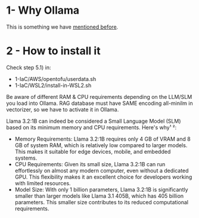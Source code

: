 # 1- Why Ollama
This is something we have [mentioned before](https://github.com/inigokintana/homelab-2-prod-ai-golden-path/tree/main?tab=readme-ov-file#34---why-ollama).

# 2 - How to install it  
Check step 5.1) in:
- 1-IaC/AWS/opentofu/userdata.sh
- 1-IaC/WSL2/install-in-WSL2.sh

Be aware of different RAM & CPU requirements depending on the LLM/SLM you load into Ollama. RAG database must have SAME encoding all-minilm in vectorizer, so we have to activate it in Ollama.

Llama 3.2:1B can indeed be considered a Small Language Model (SLM) based on its minimum memory and CPU requirements. Here's why¹ ²:
- Memory Requirements: Llama 3.2:1B requires only 4 GB of VRAM and 8 GB of system RAM, which is relatively low compared to larger models. This makes it suitable for edge devices, mobile, and embedded systems.
- CPU Requirements: Given its small size, Llama 3.2:1B can run effortlessly on almost any modern computer, even without a dedicated GPU. This flexibility makes it an excellent choice for developers working with limited resources.
- Model Size: With only 1 billion parameters, Llama 3.2:1B is significantly smaller than larger models like Llama 3.1 405B, which has 405 billion parameters. This smaller size contributes to its reduced computational requirements.

